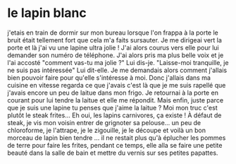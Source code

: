 <h1>le lapin blanc </h1> j'etais en train de dormir sur mon bureau lorsque l'on frappa à la porte le bruit était tellement fort que cela m'a faits sursauter. Je me dirigeai vert la porte et là j'ai vu une lapine ultra jolie !
J'ai alors courus vers elle pour lui demander son numéro de téléphone.
J'ai alors pris ma plus belle voix et je l'ai accosté "comment vas-tu ma jolie ?" Lui dis-je.
"Laisse-moi tranquille, je ne suis pas intéressée" Lui dit-elle.
Je me demandais alors comment j'allais bien pouvoir faire pour qu'elle s'intéresse à moi.
Donc j'allais dans ma cuisine en vitesse regarda ce que j'avais c'est là que je me suis rapellé que j'avais encore un peu de laitue dans mon frigo.
Je retournai à la porte en courant pour lui tendre la laitue et elle me répondit.
Mais enfin, juste parce que je suis une lapine tu penses que j'aime la laitue ?
Moi mon truc c'est plutôt le steak frites...
Eh oui, les lapins carnivores, ça existe !
À défaut de steak, je vis mon voisin entrer de grignoter sa pelouse...
un peu de chloroforme, je l'attrape, je le zigouille, je le découpe et voilà un bon morceau de lapin bien tendre ...
il ne restait plus qu'à éplucher les pommes de terre pour faire les frites, pendant ce temps, elle alla se faire une petite beauté dans la salle de bain et mettre du vernis sur ses petites papattes.
